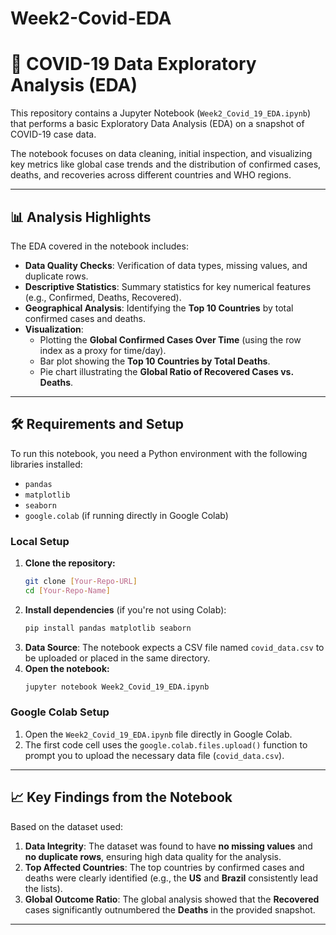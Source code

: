 # Week2-Covid-EDA

# 📜 COVID-19 Data Exploratory Analysis (EDA)

This repository contains a Jupyter Notebook (`Week2_Covid_19_EDA.ipynb`) that performs a basic Exploratory Data Analysis (EDA) on a snapshot of COVID-19 case data.

The notebook focuses on data cleaning, initial inspection, and visualizing key metrics like global case trends and the distribution of confirmed cases, deaths, and recoveries across different countries and WHO regions.

***

## 📊 Analysis Highlights

The EDA covered in the notebook includes:

* **Data Quality Checks**: Verification of data types, missing values, and duplicate rows.
* **Descriptive Statistics**: Summary statistics for key numerical features (e.g., Confirmed, Deaths, Recovered).
* **Geographical Analysis**: Identifying the **Top 10 Countries** by total confirmed cases and deaths.
* **Visualization**:
    * Plotting the **Global Confirmed Cases Over Time** (using the row index as a proxy for time/day).
    * Bar plot showing the **Top 10 Countries by Total Deaths**.
    * Pie chart illustrating the **Global Ratio of Recovered Cases vs. Deaths**.

***

## 🛠️ Requirements and Setup

To run this notebook, you need a Python environment with the following libraries installed:

* `pandas`
* `matplotlib`
* `seaborn`
* `google.colab` (if running directly in Google Colab)

### Local Setup

1.  **Clone the repository:**
    ```bash
    git clone [Your-Repo-URL]
    cd [Your-Repo-Name]
    ```
2.  **Install dependencies** (if you're not using Colab):
    ```bash
    pip install pandas matplotlib seaborn
    ```
3.  **Data Source**: The notebook expects a CSV file named `covid_data.csv` to be uploaded or placed in the same directory.
4.  **Open the notebook:**
    ```bash
    jupyter notebook Week2_Covid_19_EDA.ipynb
    ```

### Google Colab Setup

1.  Open the `Week2_Covid_19_EDA.ipynb` file directly in Google Colab.
2.  The first code cell uses the `google.colab.files.upload()` function to prompt you to upload the necessary data file (`covid_data.csv`).

***

## 📈 Key Findings from the Notebook

Based on the dataset used:

1.  **Data Integrity**: The dataset was found to have **no missing values** and **no duplicate rows**, ensuring high data quality for the analysis.
2.  **Top Affected Countries**: The top countries by confirmed cases and deaths were clearly identified (e.g., the **US** and **Brazil** consistently lead the lists).
3.  **Global Outcome Ratio**: The global analysis showed that the **Recovered** cases significantly outnumbered the **Deaths** in the provided snapshot.

***


